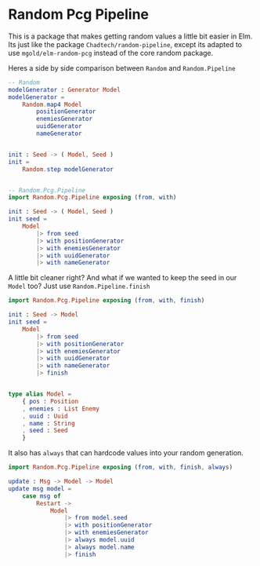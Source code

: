 # Random Pcg Pipeline

This is a package that makes getting random values a little bit easier in Elm. Its just like the package `Chadtech/random-pipeline`, except its adapted to use `mgold/elm-random-pcg` instead of the core random package.

Heres a side by side comparison between `Random` and `Random.Pipeline`

```elm
-- Random
modelGenerator : Generator Model
modelGenerator =
    Random.map4 Model
        positionGenerator
        enemiesGenerator
        uuidGenerator
        nameGenerator


init : Seed -> ( Model, Seed )
init =
    Random.step modelGenerator


-- Random.Pcg.Pipeline
import Random.Pcg.Pipeline exposing (from, with)

init : Seed -> ( Model, Seed )
init seed =
    Model
        |> from seed
        |> with positionGenerator
        |> with enemiesGenerator
        |> with uuidGenerator
        |> with nameGenerator
```

A little bit cleaner right? And what if we wanted to keep the seed in our `Model` too? Just use `Random.Pipeline.finish`

```elm
import Random.Pcg.Pipeline exposing (from, with, finish)

init : Seed -> Model
init seed =
    Model
        |> from seed
        |> with positionGenerator
        |> with enemiesGenerator
        |> with uuidGenerator
        |> with nameGenerator
        |> finish


type alias Model =
    { pos : Position
    , enemies : List Enemy
    , uuid : Uuid
    , name : String
    , seed : Seed
    }
```

It also has `always` that can hardcode values into your random generation.

```elm
import Random.Pcg.Pipeline exposing (from, with, finish, always)

update : Msg -> Model -> Model
update msg model =
    case msg of
        Restart ->
            Model
                |> from model.seed
                |> with positionGenerator
                |> with enemiesGenerator
                |> always model.uuid
                |> always model.name
                |> finish
```
